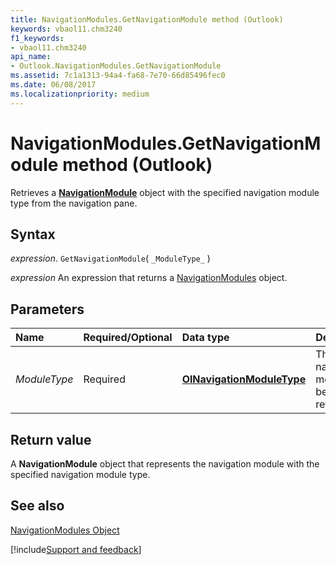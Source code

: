 ```yaml
---
title: NavigationModules.GetNavigationModule method (Outlook)
keywords: vbaol11.chm3240
f1_keywords:
- vbaol11.chm3240
api_name:
- Outlook.NavigationModules.GetNavigationModule
ms.assetid: 7c1a1313-94a4-fa68-7e70-66d85496fec0
ms.date: 06/08/2017
ms.localizationpriority: medium
---
```



# NavigationModules.GetNavigationModule method (Outlook)

Retrieves a **[NavigationModule](Outlook.NavigationModule.md)** object with the specified navigation module type from the navigation pane.


## Syntax

_expression_. `GetNavigationModule`( `_ModuleType_` )

 _expression_ An expression that returns a [NavigationModules](Outlook.NavigationModules.md) object.


## Parameters



|Name|Required/Optional|Data type|Description|
|:-----|:-----|:-----|:-----|
| _ModuleType_|Required| **[OlNavigationModuleType](Outlook.OlNavigationModuleType.md)**|The type of navigation module to be retrieved.|

## Return value

A **NavigationModule** object that represents the navigation module with the specified navigation module type.


## See also


[NavigationModules Object](Outlook.NavigationModules.md)

[!include[Support and feedback](~/includes/feedback-boilerplate.md)]